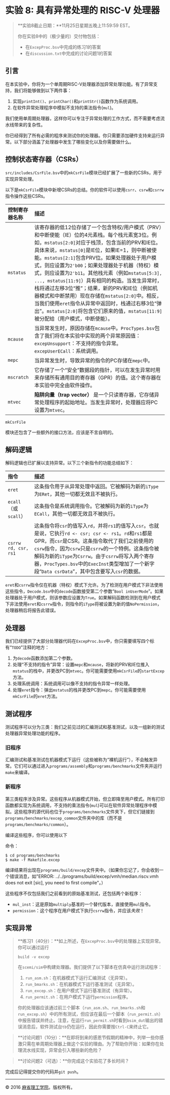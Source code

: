 # 实验 8: 具有异常处理的 RISC-V 处理器

> **实验8截止日期：**11月25日星期五晚上11:59:59 EST。
>
> 你在实验8中的（极少量的）交付物包括：
>
> - 在`ExcepProc.bsv`中完成的练习1的答案
> - 在`discussion.txt`中完成的讨论问题1的答案

## 引言

在本实验中，你将为一个单周期RISC-V处理器添加异常处理功能。有了异常支持，我们将能够做到以下两件事：

1. 实现`printInt()`、`printChar()`和`printStr()`函数作为系统调用。
2. 在软件异常处理程序中模拟不支持的乘法指令(`mul`)。

我们使用单周期处理器，这样你可以专注于异常处理的工作方式，而不需要考虑流水线带来的复杂性。

你已经得到了所有必需的程序来测试你的处理器。你只需要添加硬件支持来运行异常。以下部分涵盖了处理器中发生了哪些变化以及你需要做什么。

## 控制状态寄存器（CSRs）

`src/includes/CsrFile.bsv`中的`mkCsrFile`模块已经扩展了一些新的CSRs，用于实现异常处理。

以下是`mkCsrFile`模块中新增CSRs的总结。你的软件可以使用`csrr`、`csrw`和`csrrw`指令操作这些CSRs。

| 控制寄存器名称 | 描述                                                         |
| :------------- | :----------------------------------------------------------- |
| `mstatus`      | 该寄存器的低12位存储了一个包含特权/用户模式（PRV）和中断使能（IE）位的4元素栈。每个栈元素宽3位。例如，`mstatus[2:0]`对应于栈顶，包含当前的PRV和IE位。具体来说，`mstatus[0]`是IE位，如果IE=1，则中断被使能。`mstatus[2:1]`包含PRV位。如果处理器处于用户模式，则应设置为`2'b00`；如果处理器处于机器（特权）模式，则应设置为`2'b11`。其他栈元素（例如`mstatus[5:3], ..., mstatus[11:9]`）具有相同的构造。当发生异常时，栈将通过左移3位“推”；结果，新的PRV和IE位（例如机器模式和中断禁用）现在存储在`mstatus[2:0]`中。相反，当我们使用`eret`指令从异常中返回时，栈通过右移3位“弹出”。`mstatus[2:0]`将包含它们原来的值，`mstatus[11:9]`被分配给（用户模式，中断使能）。 |
| `mcause`       | 当异常发生时，原因存储在`mcause`中。`ProcTypes.bsv`包含了我们将在本实验中实现的两个异常原因值：`excepUnsupport`：不支持的指令异常。`excepUserECall`：系统调用。 |
| `mepc`         | 当异常发生时，导致异常的指令的PC存储在`mepc`中。             |
| `mscratch`     | 它存储了一个“安全”数据段的指针，可以在发生异常时用来存储所有通用目的寄存器（GPR）的值。这个寄存器在本实验中完全由软件操作。 |
| `mtvec`        | **陷阱向量（trap vector）** 是一个只读寄存器，它存储异常处理程序的起始地址。当发生异常时，处理器应将PC设置为`mtvec`。 |

`mkCsrFile`

模块还包含了一些额外的接口方法，应该是不言自明的。

## 解码逻辑

解码逻辑也已扩展以支持异常。以下三个新指令的功能总结如下：

| 指令                 | 描述                                                         |
| :------------------- | :----------------------------------------------------------- |
| `eret`               | 这条指令用于从异常处理中返回。它被解码为新的`iType`为`ERet`，其他一切都无效且不被执行。 |
| `ecall`（或`scall`） | 这条指令是系统调用指令。它被解码为新的`iType`为`ECall`，其他一切都无效且不被执行。 |
| `csrrw rd, csr, rs1` | 这条指令将`csr`的值写入`rd`，并将`rs1`的值写入`csr`。也就是说，它执行`rd <- csr; csr <- rs1`。`rd`和`rs1`都是GPR，而`csr`是CSR。这条指令取代了我们之前使用的`csrw`指令，因为`csrw`只是`csrrw`的一个特例。这条指令被解码为新的`iType`为`Csrrw`。由于`csrrw`将写入两个寄存器，`ProcTypes.bsv`中的`ExecInst`类型增加了一个新字段“`Data csrData`”，其中包含要写入`csr`的数据。 |

`eret`和`csrrw`指令仅在机器（特权）模式下允许。为了检测在用户模式下非法使用这些指令，`Decode.bsv`中的`decode`函数接受第二个参数“`Bool inUserMode`”。如果处理器处于用户模式，则该参数应设置为`True`。如果解码函数检测到在用户模式下非法使用`eret`和`csrrw`指令，则指令的`iType`将被设置为新的值`NoPermission`，处理器稍后将报告此错误。

## 处理器

我们已经提供了大部分处理器代码在`ExcepProc.bsv`中，你只需要填写四个标有“`TODO`”注释的地方：

1. 为`decode`函数添加第二个参数。
2. 处理“不支持的指令”异常：设置`mepc`和`mcause`，将新的PRV和IE位推入`mstatus`的栈中，并更改PC到`mtvec`。你可能需要使用`mkCsrFile`的`startExcep`方法。
3. 处理系统调用：系统调用可以像不支持的指令异常一样处理。
4. 处理`eret`指令：弹出`mstatus`的栈并更改PC到`mepc`。你可能需要使用`mkCsrFile`的`eret`方法。

## 测试程序

测试程序可以分为三类：我们之前见过的汇编测试和基准测试，以及一组新的测试处理器异常处理功能的程序。

### 旧程序

汇编测试和基准测试在机器模式下运行（这些被称为“裸机运行”），不会触发异常。它们可以通过进入`programs/assembly`和`programs/benchmarks`文件夹并运行`make`来编译。

### 新程序

第三类程序涉及异常。这些程序从机器模式开始，但立即降至用户模式。所有打印函数都实现为系统调用，不支持的乘法指令(`mul`)可以在软件异常处理程序中模拟。这些程序的源代码也位于`programs/benchmarks`文件夹下，但它们链接到`programs/benchmarks/excep_common`文件夹中的库（而不是`programs/benchmarks/common`）。

编译这些程序，你可以使用以下

命令：

```
$ cd programs/benchmarks
$ make -f Makefile.excep
```

编译结果将出现在`programs/build/excep`文件夹中。（如果你忘记了，你会收到一个错误消息，如"ERROR: ../../programs/build/excep/vmh/median.riscv.vmh does not exit [sic], you need to first compile"。）

这些程序不仅包括我们之前看到的原始基准测试，还包括两个新程序：

- `mul_inst`：这是原始`multiply`基准的一个替代版本，直接使用`mul`指令。
- `permission`：这个程序在用户模式下执行`csrrw`指令，并应该*失败*！

## 实现异常

> **练习1（40分）：**如上所述，在`ExcepProc.bsv`中的处理器上实现异常。你可以通过运行
>
> ```
> build -v excep
> ```
>
> 在`scemi/sim`中构建处理器。我们提供了以下脚本在仿真中运行测试程序：
>
> 1. `run_asm.sh`：在机器模式下运行汇编测试（无异常）。
> 2. `run_bmarks.sh`：在机器模式下运行基准测试（无异常）。
> 3. `run_excep.sh`：在用户模式下运行基准测试（有异常）。
> 4. `run_permit.sh`：在用户模式下运行`permission`程序。
>
> 你的处理器应该通过前三个脚本（`run_asm.sh`、`run_bmarks.sh`和`run_excep.sh`）中的所有测试，但应该在最后一个脚本（`run_permit.sh`）中报告错误并终止。注意，在运行`run_permit.sh`时看到`bsim_dut`输出的错误消息后，软件测试台`tb`仍在运行，因此你需要按`Ctrl-C`来终止它。

> **讨论问题1（10分）：**在即将到来的感恩节假期的精神中，列举一些你感激只需在单周期处理器上做这个实验的理由。为了帮助你开始：如果你在处理流水线实现，异常会引入哪些新的危险？

> **讨论问题2（可选）：**你完成这个实验花了多长时间？

完成后记得提交你的代码并`git push`。

------

© 2016 [麻省理工学院](http://web.mit.edu/)。版权所有。
